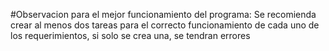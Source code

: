 #Observacion para el mejor funcionamiento del programa:
Se recomienda crear al menos dos tareas para el correcto funcionamiento de cada uno de los requerimientos, si solo se crea una, se tendran errores
